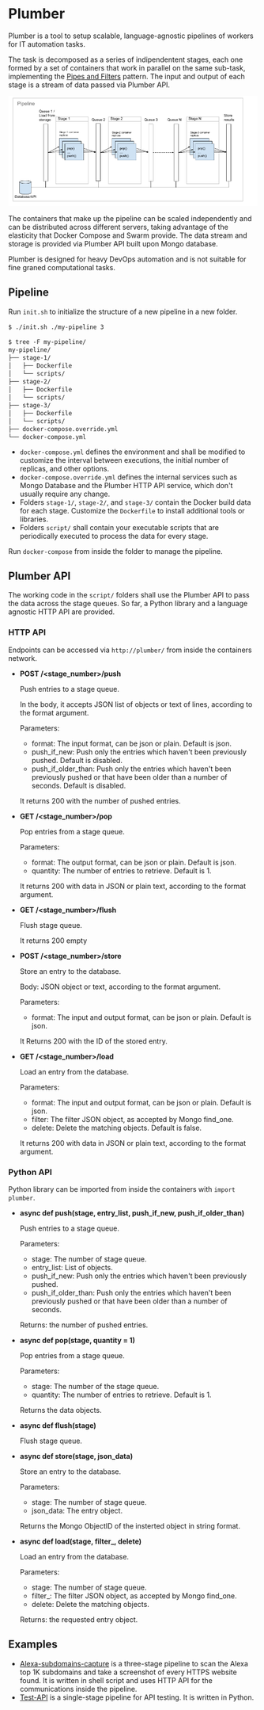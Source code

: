 Plumber
=======

Plumber is a tool to setup scalable, language-agnostic pipelines of workers for IT automation tasks.

The task is decomposed as a series of indipendentent stages, each one formed by a set of containers that work in parallel on the same sub-task, implementing the [Pipes and Filters](https://docs.microsoft.com/en-us/azure/architecture/patterns/pipes-and-filters) pattern. The input and output of each stage is a stream of data passed via Plumber API.

![Pipeline](resources/docs/pipeline.png "Pipeline")

The containers that make up the pipeline can be scaled independently and can be distributed across different servers, taking advantage of the elasticity that Docker Compose and Swarm provide. The data stream and storage is provided via Plumber API built upon Mongo database. 

Plumber is designed for heavy DevOps automation and is not suitable for fine graned computational tasks.

Pipeline
--------

Run `init.sh` to initialize the structure of a new pipeline in a new folder.

```
$ ./init.sh ./my-pipeline 3
```

```
$ tree -F my-pipeline/
my-pipeline/
├── stage-1/
│   ├── Dockerfile
│   └── scripts/
├── stage-2/
│   ├── Dockerfile
│   └── scripts/
├── stage-3/
│   ├── Dockerfile
│   └── scripts/
├── docker-compose.override.yml
└── docker-compose.yml
```

* `docker-compose.yml` defines the environment and shall be modified to customize the interval between executions, the initial number of replicas, and other options.
* `docker-compose.override.yml` defines the internal services such as Mongo Database and the Plumber HTTP API service, which don't usually require any change. 
* Folders `stage-1/`, `stage-2/`, and `stage-3/` contain the Docker build data for each stage. Customize the `Dockerfile` to install additional tools or libraries.
* Folders `script/` shall contain your executable scripts that are periodically executed to process the data for every stage. 

Run `docker-compose` from inside the folder to manage the pipeline.

Plumber API
-----------

The working code in the `script/` folders shall use the Plumber API to pass the data across the stage queues. So far, a Python library and a language agnostic HTTP API are provided.

### HTTP API

Endpoints can be accessed via `http://plumber/` from inside the containers network.

* **POST /<stage_number>/push**

    Push entries to a stage queue.
  
    In the body, it accepts JSON list of objects or text of lines, according to the format argument.
    
    Parameters:
     
    - format: The input format, can be json or plain. Default is json.
    - push_if_new: Push only the entries which haven't been previously pushed. Default is disabled.
    - push_if_older_than: Push only the entries which haven't been previously pushed or that have been older than a number of seconds. Default is disabled.

    It returns 200 with the number of pushed entries.
 

* **GET /<stage_number>/pop**
    
    Pop entries from a stage queue.

    Parameters:
    
    - format: The output format, can be json or plain. Default is json.
    - quantity: The number of entries to retrieve. Default is 1.

    It returns 200 with data in JSON or plain text, according to the format argument.


* **GET /<stage_number>/flush**

    Flush stage queue.

    It returns 200 empty


* **POST /<stage_number>/store**

    Store an entry to the database.

    Body: JSON object or text, according to the format argument.

    Parameters:
        
    - format: The input and output format, can be json or plain. Default is json.
    
    It Returns 200 with the ID of the stored entry.
 
* **GET /<stage_number>/load**

    Load an entry from the database.

    Parameters:
        
    - format: The input and output format, can be json or plain. Default is json.
    - filter: The filter JSON object, as accepted by Mongo find_one.
    - delete: Delete the matching objects. Default is false.
    
    It returns 200 with data in JSON or plain text, according to the format argument.
 
### Python API

Python library can be imported from inside the containers with `import plumber`.

* **async def push(stage, entry_list, push_if_new, push_if_older_than)**

    Push entries to a stage queue.

    Parameters:
        
    - stage: The number of stage queue.
    - entry_list: List of objects.
    - push_if_new: Push only the entries which haven't been previously pushed.
    - push_if_older_than: Push only the entries which haven't been previously pushed or that have been older than a number of seconds.
    
    Returns: the number of pushed entries.

* **async def pop(stage, quantity = 1)**

    Pop entries from a stage queue.

    Parameters:
        
    - stage: The number of the stage queue.
    - quantity: The number of entries to retrieve. Default is 1.
    
    Returns the data objects.

* **async def flush(stage)**

    Flush stage queue.


* **async def store(stage, json_data)**

    Store an entry to the database.

    Parameters:
        
    - stage: The number of stage queue.
    - json_data: The entry object.
    
    Returns the Mongo ObjectID of the insterted object in string format.

* **async def load(stage, filter_, delete)**

    Load an entry from the database.

    Parameters:
        
    - stage: The number of stage queue.
    - filter_: The filter JSON object, as accepted by Mongo find_one.
    - delete: Delete the matching objects.
    
    Returns: the requested entry object.

Examples
--------

* [Alexa-subdomains-capture](examples/alexa-subdomains-capture/) is a three-stage pipeline to scan the Alexa top 1K subdomains and take a screenshot of every HTTPS website found. It is written in shell script and uses HTTP API for the communications inside the pipeline.
* [Test-API](examples/test-api/) is a single-stage pipeline for API testing. It is written in Python.

